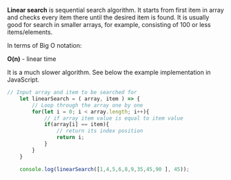 <b>Linear search</b> is sequential search algorithm. It starts from first item in array and checks every item there until the desired item is found. It is usually good for search in smaller arrays, for example, consisting of 100 or less items/elements.

In terms of Big O notation: 

<b>O(n)</b> - linear time

It is a much slower algorithm. See below the example implementation in JavaScript.

```js
// Input array and item to be searched for
    let linearSearch = ( array, item ) => {
        // Loop through the array one by one
        for(let i = 0; i < array.length; i++){
            // if array item value is equal to item value
            if(array[i] == item){
                // return its index position
                return i;
            }
        }
    }

    console.log(linearSearch([1,4,5,6,8,9,35,45,90 ], 45));
```
